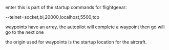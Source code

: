 enter this is part of the startup commands for flightgeear:

--telnet=socket,bi,20000,localhost,5500,tcp


waypoints have an array, the autopilot will complete a waypoint then go will go to the next one

the origin used for waypoints is the startup location for the aircraft.
